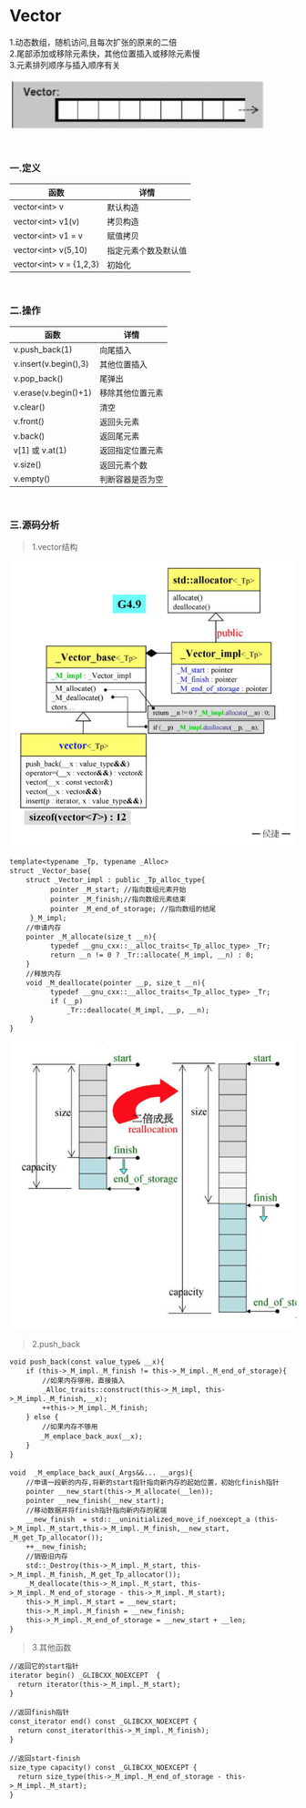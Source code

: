 # Vector

1.动态数组，随机访问,且每次扩张的原来的二倍<br>
2.尾部添加或移除元素快，其他位置插入或移除元素慢<br>
3.元素排列顺序与插入顺序有关

![](../../img/8.png)

<br>

### 一.定义

函数|详情
--|--
vector<int\> v|默认构造
vector<int\> v1(v)|拷贝构造
vector<int\> v1 = v|赋值拷贝
vector<int\> v(5,10)|指定元素个数及默认值
vector<int\> v = {1,2,3}|初始化

<br>

### 二.操作

函数|详情
--|--
v.push_back(1)|向尾插入
v.insert(v.begin(),3)|其他位置插入
v.pop_back()|尾弹出
v.erase(v.begin()+1)|移除其他位置元素
v.clear()|清空
v.front()|返回头元素
v.back()|返回尾元素
v[1] 或 v.at(1)|返回指定位置元素
v.size()|返回元素个数
v.empty()|判断容器是否为空

<br>

### 三.源码分析

>1.vector结构

![](../../img/9.png)

```
template<typename _Tp, typename _Alloc>
struct _Vector_base{
    struct _Vector_impl : public _Tp_alloc_type{
          pointer _M_start; //指向数组元素开始
          pointer _M_finish;//指向数组元素结束
          pointer _M_end_of_storage; //指向数组的结尾
     }_M_impl;
    //申请内存        
    pointer _M_allocate(size_t __n){
          typedef __gnu_cxx::__alloc_traits<_Tp_alloc_type> _Tr;
          return __n != 0 ? _Tr::allocate(_M_impl, __n) : 0;
    }
    //释放内存
    void _M_deallocate(pointer __p, size_t __n){
          typedef __gnu_cxx::__alloc_traits<_Tp_alloc_type> _Tr;
          if (__p)
              _Tr::deallocate(_M_impl, __p, __n);
     }
}
```

![](../../img/10.png)

>2.push_back

```
void push_back(const value_type& __x){
    if (this->_M_impl._M_finish != this->_M_impl._M_end_of_storage){
        //如果内存够用，直接插入
        _Alloc_traits::construct(this->_M_impl, this->_M_impl._M_finish,__x);
        ++this->_M_impl._M_finish;
    } else {
        //如果内存不够用
      　_M_emplace_back_aux(__x);
    }
}

void  _M_emplace_back_aux(_Args&&... __args){
    //申请一段新的内存,将新的start指针指向新内存的起始位置，初始化finish指针
    pointer __new_start(this->_M_allocate(__len));
    pointer __new_finish(__new_start);
    //移动数据并将finish指针指向新内存的尾端
    __new_finish  = std::__uninitialized_move_if_noexcept_a (this->_M_impl._M_start,this->_M_impl._M_finish,__new_start, _M_get_Tp_allocator());
    ++__new_finish;
    //销毁旧内存
    std::_Destroy(this->_M_impl._M_start, this->_M_impl._M_finish,_M_get_Tp_allocator());
    _M_deallocate(this->_M_impl._M_start, this->_M_impl._M_end_of_storage - this->_M_impl._M_start);
    this->_M_impl._M_start = __new_start;
    this->_M_impl._M_finish = __new_finish;
    this->_M_impl._M_end_of_storage = __new_start + __len;
}
```

>3.其他函数

```
//返回它的start指针
iterator begin() _GLIBCXX_NOEXCEPT  {
  return iterator(this->_M_impl._M_start);
}

//返回finish指针
const_iterator end() const _GLIBCXX_NOEXCEPT {
  return const_iterator(this->_M_impl._M_finish);
}

//返回start-finish
size_type capacity() const _GLIBCXX_NOEXCEPT {
  return size_type(this->_M_impl._M_end_of_storage - this->_M_impl._M_start);
}
```
